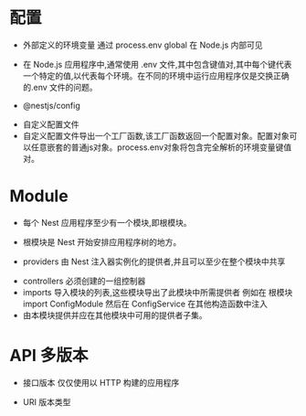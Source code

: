 # 配置

- 外部定义的环境变量 通过 process.env global 在 Node.js 内部可见
- 在 Node.js 应用程序中,通常使用 .env 文件,其中包含键值对,其中每个键代表一个特定的值,以代表每个环境。在不同的环境中运行应用程序仅是交换正确的.env 文件的问题。

- @nestjs/config

* 自定义配置文件
* 自定义配置文件导出一个工厂函数,该工厂函数返回一个配置对象。配置对象可以任意嵌套的普通js对象。process.env对象将包含完全解析的环境变量键值对。


# Module

- 每个 Nest 应用程序至少有一个模块,即根模块。
- 根模块是 Nest 开始安排应用程序树的地方。

- providers 由 Nest 注入器实例化的提供者,并且可以至少在整个模块中共享

* controllers 必须创建的一组控制器
* imports 导入模块的列表,这些模块导出了此模块中所需提供者 例如在 根模块 import ConfigModule 然后在 ConfigService 在其他构造函数中注入
* 由本模块提供并应在其他模块中可用的提供者子集。

# API 多版本

- 接口版本 仅仅使用以 HTTP 构建的应用程序

* URI 版本类型
